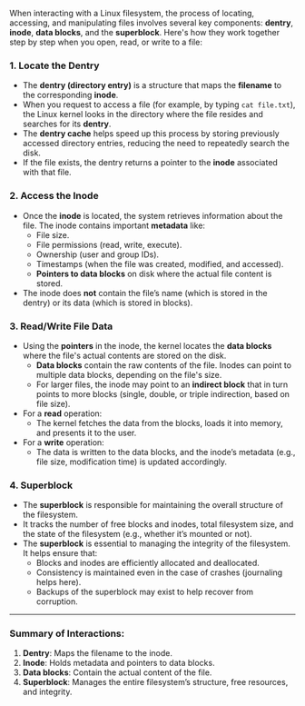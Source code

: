 When interacting with a Linux filesystem, the process of locating, accessing, and manipulating files involves several key components: **dentry**, **inode**, **data blocks**, and the **superblock**. Here's how they work together step by step when you open, read, or write to a file:

### 1. **Locate the Dentry**
   - The **dentry (directory entry)** is a structure that maps the **filename** to the corresponding **inode**.
   - When you request to access a file (for example, by typing `cat file.txt`), the Linux kernel looks in the directory where the file resides and searches for its **dentry**. 
   - The **dentry cache** helps speed up this process by storing previously accessed directory entries, reducing the need to repeatedly search the disk.
   - If the file exists, the dentry returns a pointer to the **inode** associated with that file.

### 2. **Access the Inode**
   - Once the **inode** is located, the system retrieves information about the file. The inode contains important **metadata** like:
     - File size.
     - File permissions (read, write, execute).
     - Ownership (user and group IDs).
     - Timestamps (when the file was created, modified, and accessed).
     - **Pointers to data blocks** on disk where the actual file content is stored.
   - The inode does **not** contain the file’s name (which is stored in the dentry) or its data (which is stored in blocks).

### 3. **Read/Write File Data**
   - Using the **pointers** in the inode, the kernel locates the **data blocks** where the file's actual contents are stored on the disk.
     - **Data blocks** contain the raw contents of the file. Inodes can point to multiple data blocks, depending on the file's size.
     - For larger files, the inode may point to an **indirect block** that in turn points to more blocks (single, double, or triple indirection, based on file size).
   - For a **read** operation:
     - The kernel fetches the data from the blocks, loads it into memory, and presents it to the user.
   - For a **write** operation:
     - The data is written to the data blocks, and the inode’s metadata (e.g., file size, modification time) is updated accordingly.
     
### 4. **Superblock**
   - The **superblock** is responsible for maintaining the overall structure of the filesystem.
   - It tracks the number of free blocks and inodes, total filesystem size, and the state of the filesystem (e.g., whether it’s mounted or not).
   - The **superblock** is essential to managing the integrity of the filesystem. It helps ensure that:
     - Blocks and inodes are efficiently allocated and deallocated.
     - Consistency is maintained even in the case of crashes (journaling helps here).
     - Backups of the superblock may exist to help recover from corruption.

---

### Summary of Interactions:

1. **Dentry**: Maps the filename to the inode.
2. **Inode**: Holds metadata and pointers to data blocks.
3. **Data blocks**: Contain the actual content of the file.
4. **Superblock**: Manages the entire filesystem’s structure, free resources, and integrity.

